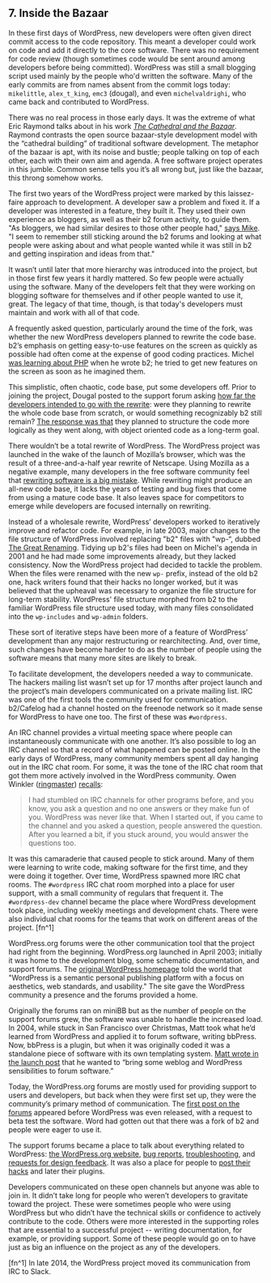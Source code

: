 ## 7. Inside the Bazaar

In these first days of WordPress, new developers were often given direct commit access to the code repository. This meant a developer could work on code and add it directly to the core software. There was no requirement for code review (though sometimes code would be sent around among developers before being committed). WordPress was still a small blogging script used mainly by the people who'd written the software. Many of the early commits are from names absent from the commit logs today: `mikelittle`, `alex_t_king`, `emc3` (dougal), and even `michelvaldrighi`, who came back and contributed to WordPress. 

There was no real process in those early days. It was the extreme of what Eric Raymond talks about in his work _[The Cathedral and the Bazaar](http://www.catb.org/esr/writings/cathedral-bazaar/cathedral-bazaar/)_. Raymond contrasts the open source bazaar-style development model with the “cathedral building” of traditional software development. The metaphor of the bazaar is apt, with its noise and bustle; people talking on top of each other, each with their own aim and agenda. A free software project operates in this jumble. Common sense tells you it’s all wrong but, just like the bazaar, this throng somehow works. 

The first two years of the WordPress project were marked by this laissez-faire approach to development. A developer saw a problem and fixed it. If a developer was interested in a feature, they built it. They used their own experience as bloggers, as well as their b2 forum activity, to guide them. "As bloggers, we had similar desires to those other people had," [says Mike](http://archive.wordpress.org/interviews/2013_03_26_Little.html#L138). "I seem to remember still sticking around the b2 forums and looking at what people were asking about and what people wanted while it was still in b2 and getting inspiration and ideas from that."

It wasn’t until later that more hierarchy was introduced into the project, but in those first few years it hardly mattered. So few people were actually using the software. Many of the developers felt that they were working on blogging software for themselves and if other people wanted to use it, great. The legacy of that time, though, is that today's developers must maintain and work with all of that code.

A frequently asked question, particularly around the time of the fork, was whether the new WordPress developers planned to rewrite the code base. b2’s emphasis on getting easy-to-use features on the screen as quickly as possible had often come at the expense of good coding practices. Michel [was learning about PHP](http://wordpress.tv/2012/02/27/les-origines-de-wordpress-la-naissance-de-b2cafelog/) when he wrote b2; he tried to get new features on the screen as soon as he imagined them. 

This simplistic, often chaotic, code base, put some developers off. Prior to joining the project, Dougal posted to the support forum asking [how far the developers intended to go with the rewrite](http://wordpress.org/support/topic/how-much-will-you-rewrite#post-16): were they planning to rewrite the whole code base from scratch, or would something recognizably b2 still remain? [The response was that](http://wordpress.org/support/topic/how-much-will-you-rewrite#post-33) they planned to structure the code more logically as they went along, with object oriented code as a long-term goal. 

There wouldn’t be a total rewrite of WordPress. The WordPress project was launched in the wake of the launch of Mozilla’s browser, which was the result of a three-and-a-half year rewrite of Netscape. Using Mozilla as a negative example, many developers in the free software community feel that [rewriting software is a big mistake](http://www.joelonsoftware.com/articles/fog0000000069.html). While rewriting might produce an all-new code base, it lacks the years of testing and bug fixes that come from using a mature code base. It also leaves space for competitors to emerge while developers are focused internally on rewriting.

Instead of a wholesale rewrite, WordPress’ developers worked to iteratively improve and refactor code. For example, in late 2003, major changes to the file structure of WordPress involved replacing "b2" files with "wp-“, dubbed [The Great Renaming](http://wordpress.org/news/2003/12/the-great-renaming/). Tidying up b2's files had been on Michel's agenda in 2001 and he had made some improvements already, but they lacked consistency. Now the WordPress project had decided to tackle the problem. When the files were renamed with the new `wp-` prefix, instead of the old b2 one, hack writers found that their hacks no longer worked, but it was believed that the upheaval was necessary to organize the file structure for long-term stability. WordPress' file structure morphed from b2 to the familiar WordPress file structure used today, with many files consolidated into the `wp-includes` and `wp-admin` folders.

These sort of iterative steps have been more of a feature of WordPress’ development than any major restructuring or rearchitecting. And, over time, such changes have become harder to do as the number of people using the software means that many more sites are likely to break.

To facilitate development, the developers needed a way to communicate. The hackers mailing list wasn’t set up for 17 months after project launch and the project’s main developers communicated on a private mailing list. IRC was one of the first tools the community used for communication. b2/Cafelog had a channel hosted on the freenode network so it made sense for WordPress to have one too. The first of these was `#wordpress`. 

An IRC channel provides a virtual meeting space where people can instantaneously communicate with one another. It’s also possible to log an IRC channel so that a record of what happened can be posted online. In the early days of WordPress, many community members spent all day hanging out in the IRC chat room. For some, it was the tone of the IRC chat room that got them more actively involved in the WordPress community. Owen Winkler ([ringmaster](http://profiles.wordpress.org/ringmaster)) [recalls](http://archive.wordpress.org/interviews/2013_08_20_Winkler.html#L15):

> I had stumbled on IRC channels for other programs before, and you know, you ask a question and no one answers or they make fun of you. WordPress was never like that. When I started out, if you came to the channel and you asked a question, people answered the question. After you learned a bit, if you stuck around, you would answer the questions too.	

It was this camaraderie that caused people to stick around. Many of them were learning to write code, making software for the first time, and they were doing it together. Over time, WordPress spawned more IRC chat rooms. The `#wordpress` IRC chat room morphed into a place for user support, with a small community of regulars that frequent it. The `#wordpress-dev` channel became the place where WordPress development took place, including weekly meetings and development chats. There were also individual chat rooms for the teams that work on different areas of the project. [fn^1]

WordPress.org forums were the other communication tool that the project had right from the beginning. WordPress.org launched in April 2003; initially it was home to the development blog, some schematic documentation, and support forums. The [original WordPress homepage](http://web.archive.org/web/20030618021947/http://wordpress.org/) told the world that "WordPress is a semantic personal publishing platform with a focus on aesthetics, web standards, and usability." The site gave the WordPress community a presence and the forums provided a home.

Originally the forums ran on miniBB but as the number of people on the support forums grew, the software was unable to handle the increased load. In 2004, while stuck in San Francisco over Christmas, Matt took what he’d learned from WordPress and applied it to forum software, writing bbPress. Now, bbPress is a plugin, but when it was originally coded it was a standalone piece of software with its own templating system. [Matt wrote in the launch post](http://ma.tt/2004/12/bbpress/) that he wanted to “bring some weblog and WordPress sensibilities to forum software.”
				
Today, the WordPress.org forums are mostly used for providing support to users and developers, but back when they were first set up, they were the community’s primary method of communication. The [first post on the forums](https://wordpress.org/support/topic/beta-test?replies=12) appeared before WordPress was even released, with a request to beta test the software. Word had gotten out that there was a fork of b2 and people were eager to use it. 

The support forums became a place to talk about everything related to WordPress: [the WordPress.org website](http://wordpress.org/support/topic/wordpressorg-feedback?replies=19), [bug reports](http://wordpress.org/support/topic/textile-breaks-when-editing-posts?replies=3), [troubleshooting](http://wordpress.org/support/topic/weird-message?replies=3), and [requests for design feedback](http://wordpress.org/support/topic/critisism-of-my-new-design?replies=4). It was also a place for people to [post their hacks](http://wordpress.org/support/topic/wiki-links-hack?replies=4) and later their plugins. 	

Developers communicated on these open channels but anyone was able to join in. It didn’t take long for people who weren’t developers to gravitate toward the project. These were sometimes people who were using WordPress but who didn’t have the technical skills or confidence to actively contribute to the code. Others were more interested in the supporting roles that are essential to a successful project -- writing documentation, for example, or providing support. Some of these people would go on to have just as big an influence on the project as any of the developers.

[fn^1] In late 2014, the WordPress project moved its communication from IRC to Slack.
